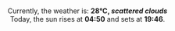 <p  align="center"><br/>Currently, the weather is: <b> 28°C, <i>scattered clouds</i></b></br>Today, the sun rises at <b>04:50</b> and sets at <b>19:46</b>.</p>